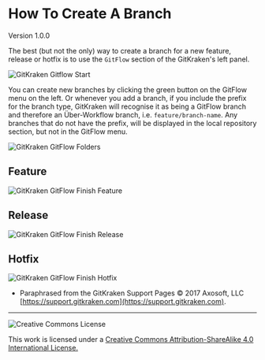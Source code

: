 # How To Create A Branch

Version 1.0.0

The best (but not the only) way to create a branch for a new feature, release or hotfix is to use the `GitFlow` section of the GitKraken's left panel.

![GitKraken Gitflow Start](https://support.gitkraken.com/img/documentation/repositories/git-flow-start.png)

You can create new branches by clicking the green button on the GitFlow menu on the left. Or whenever you add a branch, if you include the prefix for the branch type, GitKraken will recognise it as being a GitFlow branch and therefore an Über-Workflow branch, i.e. `feature/branch-name`. Any branches that do not have the prefix, will be displayed in the local repository section, but not in the GitFlow menu.

![GitKraken GitFlow Folders](https://support.gitkraken.com/img/documentation/repositories/git-flow-folders.png)

## Feature

![GitKraken GitFlow Finish Feature](https://support.gitkraken.com/img/documentation/repositories/finish-feature.gif)

## Release

![GitKraken GitFlow Finish Release](https://support.gitkraken.com/img/documentation/repositories/finish-release.gif)

## Hotfix

![GitKraken GitFlow Finish Hotfix](https://support.gitkraken.com/img/documentation/repositories/finish-hotfix.gif)

- Paraphrased from the GitKraken Support Pages &copy; 2017 Axosoft, LLC [https://support.gitkraken.com](https://support.gitkraken.com).

---

![Creative Commons License](https://i.creativecommons.org/l/by-sa/4.0/88x31.png "Creative Commons License")

This work is licensed under a [Creative Commons Attribution-ShareAlike 4.0 International License.](https://creativecommons.org/licenses/by-sa/4.0/)
